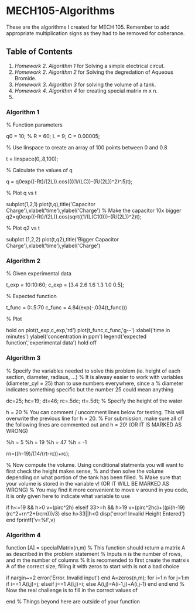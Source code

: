 # MECH105-Algorithms
These are the algorithms I created for MECH 105. Remember to add appropriate multiplication signs as they had to be removed for coherance.
## Table of Contents
1. _Homework 2_. *Algorithm 1* for Solving a simple electrical circut.
2. _Homework 2_. *Algorithm 2* for Solving the degredation of Aqueous Bromide.
3. _Homework 3_. *Algorithm 3* for solving the volume of a tank.
4. _Homework 4_. *Algorithm 4* for creating special matrix m x n.
5. 



### Algorithm 1
% Function parameters

q0 = 10; %
R = 60;
L = 9;
C = 0.00005;

% Use linspace to create an array of 100 points between 0 and 0.8

t = linspace(0,.8,100);

% Calculate the values of q

q = q0exp((-Rt)/(2L)).cos((((1/(LC))-(R/(2L))^2)^.5)t);

% Plot q vs t

subplot(1,2,1)
plot(t,q),title('Capacitor Charge'),xlabel('time'),ylabel('Charge')
% Make the capacitor 10x bigger
q2=q0exp((-Rt)/(2L)).cos(sqrt((1/(L(C10)))-(R/(2L))^2)t);

% Plot q2 vs t

subplot (1,2,2)
plot(t,q2),title('Bigger Capacitor Charge'),xlabel('time'),ylabel('Charge')
### Algorithm 2
% Given experimental data

t_exp = 10:10:60;
c_exp = [3.4 2.6 1.6 1.3 1.0 0.5];

% Expected function

t_func = 0:.5:70
c_func = 4.84(exp(-.034(t_func)))

% Plot

hold on
plot(t_exp,c_exp,'rd')
plot(t_func,c_func,'g--')
xlabel('time in minutes')
ylabel('concentration in ppm')
legend('expected function','experimental data')
hold off
### Algorithm 3
% Specify the variables needed to solve this problem (ie. height of each section, diameter, radiaus, ...)
%   It is alwasy easier to work with variables (diameter_cyl = 25) than to use numbers everywhere, since a 
%   diameter indicates something specific but the number 25 could mean anything

dc=25;
hc=19;
dt=46;
rc=.5dc;
rt=.5dt;
% Specify the height of the water

h = 20
% You can comment / uncomment lines below for testing. This will overwrite the previous line for h = 20.
% For submission, make sure all of the following lines are commented out and h = 20! (OR IT IS MARKED AS WRONG)

%h = 5
%h = 19
%h = 47
%h = -1

rn=((h-19)/(14/(rt-rc))+rc);

% Now compute the volume. Using conditional statments you will want to first check the height makes sense,
% and then solve the volume depending on what portion of the tank has been filled.
% Make sure that your volume is stored in the variable v! (OR IT WILL BE MARKED AS WRONG)
% You may find it more convenient to move v around in you code, it is only given here to indicate what variable to use

if h<=19 && h>0
    v=(pirc^2h)
elseif 33>=h && h>19
    v=(pirc^2hc)+((pi(h-19)(rc^2+rn^2+(rcrn)))/3)
else h>33||h<0
    disp('error! Invalid Height Entered')
end
fprintf('v=%f',v)
### Algorithm 4
function [A] = specialMatrix(n,m)
% This function should return a matrix A as described in the problem statement
% Inputs n is the number of rows, and m the number of columns
% It is recomended to first create the matrxix A of the correct size, filling it with zeros to start with is not a bad choice

if nargin~=2
    error('Error. Invalid input')
end
A=zeros(n,m);
for i=1:n
    for j=1:m
       if i==1
           A(i,j)=j;
       elseif j==1
           A(i,j)=i;
       else
           A(i,j)=A(i-1,j)+A(i,j-1)
       end
    end
end
% Now the real challenge is to fill in the correct values of 

end
% Things beyond here are outside of your function
